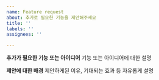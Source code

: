```yaml
---
name: Feature request
about: 추가로 필요한 기능을 제안해주세요
title: ''
labels: ''
assignees: ''

---
```


**추가가 필요한 기능 또는 아이디어**
기능 또는 아이디어에 대한 설명

**제안에 대한 배경**
제안하게된 이유, 기대되는 효과 등 자유롭게 설명
